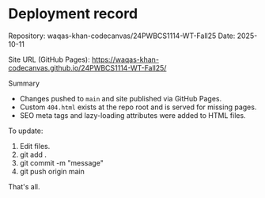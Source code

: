 # Deployment record

Repository: waqas-khan-codecanvas/24PWBCS1114-WT-Fall25
Date: 2025-10-11

Site URL (GitHub Pages):
https://waqas-khan-codecanvas.github.io/24PWBCS1114-WT-Fall25/

Summary

- Changes pushed to `main` and site published via GitHub Pages.
- Custom `404.html` exists at the repo root and is served for missing pages.
- SEO meta tags and lazy-loading attributes were added to HTML files.

To update:

1. Edit files.
2. git add .
3. git commit -m "message"
4. git push origin main

That's all.

```

```
